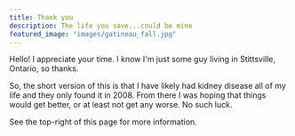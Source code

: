 ```yaml
---
title: Thank you
description: The life you save...could be mine
featured_image: "images/gatineau_fall.jpg"
---
```

Hello! I appreciate your time. I know I'm just some guy living in Stittsville,
Ontario, so thanks. 

So, the short version of this is that I have likely had kidney disease all of
my life and they only found it in 2008. From there I was hoping that things
would get better, or at least not get any worse. No such luck.

See the top-right of this page for more information.

